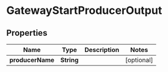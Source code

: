 

# GatewayStartProducerOutput


## Properties

| Name | Type | Description | Notes |
|------------ | ------------- | ------------- | -------------|
|**producerName** | **String** |  |  [optional] |



